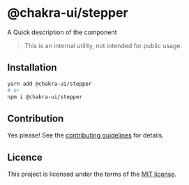 # @chakra-ui/stepper

A Quick description of the component

> This is an internal utility, not intended for public usage.

## Installation

```sh
yarn add @chakra-ui/stepper
# or
npm i @chakra-ui/stepper
```

## Contribution

Yes please! See the
[contributing guidelines](https://github.com/chakra-ui/chakra-ui/blob/master/CONTRIBUTING.md)
for details.

## Licence

This project is licensed under the terms of the
[MIT license](https://github.com/chakra-ui/chakra-ui/blob/master/LICENSE).
